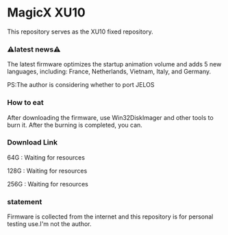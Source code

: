 # MagicX XU10  

This repository serves as the XU10 fixed repository.


### ⚠️latest news⚠️ ###

The latest firmware optimizes the startup animation volume and adds 5 new languages, including: France, Netherlands, Vietnam, Italy, and Germany.

PS:The author is considering whether to port JELOS

### **How to eat**

After downloading the firmware, use Win32DiskImager and other tools to burn it. After the burning is completed, you can.

### **Download Link**

64G : Waiting for resources

128G : Waiting for resources

256G : Waiting for resources

### **statement**

Firmware is collected from the internet and this repository is for personal testing use.I'm not the author.